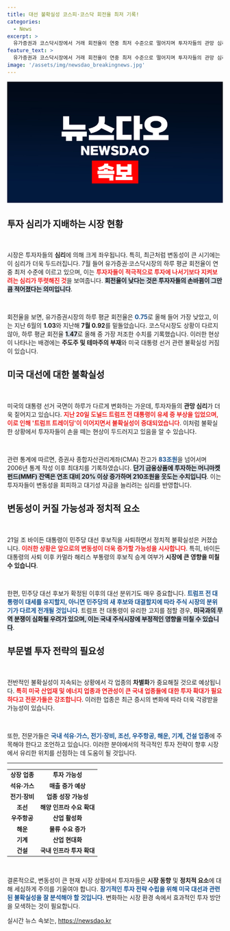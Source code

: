 ```yaml
---
title: 대선 불확실성 코스피·코스닥 회전율 최저 기록!
categories:
  - News
excerpt: >
  유가증권과 코스닥시장에서 거래 회전율이 연중 최저 수준으로 떨어지며 투자자들의 관망 심리가 뚜렷해졌다. 미국 대선의 불확실성이 커지면서 국내 증시는 더욱 변동성이 클 것으로 예상된다.
feature_text: >
  유가증권과 코스닥시장에서 거래 회전율이 연중 최저 수준으로 떨어지며 투자자들의 관망 심리가 뚜렷해졌다. 미국 대선의 불확실성이 커지면서 국내 증시는 더욱 변동성이 클 것으로 예상된다.
image: '/assets/img/newsdao_breakingnews.jpg'
---
```


<p><img src="/assets/img/newsdao_breakingnews.jpg" alt="koreaapp 속보" /></p>

<h2 data-ke-size="size26">투자 심리가 지배하는 시장 현황</h2>

<p data-ke-size="size16">&nbsp;</p>  

<p>시장은 투자자들의 <b>심리</b>에 의해 크게 좌우됩니다. 특히, 최근처럼 변동성이 큰 시기에는 이 심리가 더욱 두드러집니다. 7월 들어 유가증권·코스닥시장의 하루 평균 회전율이 연중 최저 수준에 이르고 있으며, 이는 <b><span style="color: #ee2323;">투자자들이 적극적으로 투자에 나서기보다 지켜보려는 심리가 뚜렷해진 것</span></b>을 보여줍니다. <b><span style="background-color: #21538527;">회전율이 낮다는 것은 투자자들의 손바뀜이 그만큼 적어졌다는 의미입니다</span></b>.</p>

<p data-ke-size="size16">&nbsp;</p>  

<p>회전율을 보면, 유가증권시장의 하루 평균 회전율은 <b><span style="color: #1a5490;">0.75</span></b>로 올해 들어 가장 낮았고, 이는 지난 6월의 <b>1.03</b>와 지난해 <b>7월 0.92</b>를 밑돌았습니다. 코스닥시장도 상황이 다르지 않아, 하루 평균 회전율 <b><span style="background-color: #21538527;">1.47</span></b>로 올해 중 가장 저조한 수치를 기록했습니다. 이러한 현상이 나타나는 배경에는 <b>주도주 및 테마주의 부재</b>와 미국 대통령 선거 관련 불확실성 커짐이 있습니다.</p>

<h2 data-ke-size="size26">미국 대선에 대한 불확실성</h2>

<p data-ke-size="size16">&nbsp;</p>  

<p>미국의 대통령 선거 국면이 하루가 다르게 변화하는 가운데, 투자자들의 <b>관망 심리</b>가 더욱 짙어지고 있습니다. <b><span style="color: #ee2323;">지난 20일 도널드 트럼프 전 대통령이 유세 중 부상을 입었으며, 이로 인해 '트럼프 트레이딩'이 이어지면서 불확실성이 증대되었습니다</span></b>. 이처럼 불확실한 상황에서 투자자들이 손을 떼는 현상이 두드러지고 있음을 알 수 있습니다.</p>

<p data-ke-size="size16">&nbsp;</p>  

<p>관련 통계에 따르면, 증권사 종합자산관리계좌(CMA) 잔고가 <b><span style="color: #1a5490;">83조원</span></b>을 넘어서며 2006년 통계 작성 이후 최대치를 기록하였습니다. <b><span style="background-color: #21538527;">단기 금융상품에 투자하는 머니마켓펀드(MMF) 잔액은 연초 대비 20% 이상 증가하며 210조원을 웃도는 수치입니다</span></b>. 이는 투자자들이 변동성을 회피하고 대기성 자금을 늘리려는 심리를 반영합니다.</p>

<h2 data-ke-size="size26">변동성이 커질 가능성과 정치적 요소</h2>

<p data-ke-size="size16">&nbsp;</p>  

<p>21일 조 바이든 대통령이 민주당 대선 후보직을 사퇴하면서 정치적 불확실성은 커졌습니다. <b><span style="color: #ee2323;">이러한 상황은 앞으로의 변동성이 더욱 증가할 가능성을 시사합니다</span></b>. 특히, 바이든 대통령의 사퇴 이후 카멀라 해리스 부통령의 후보직 승계 여부가 <b>시장에 큰 영향을 미칠 수 있습니다</b>.</p>

<p data-ke-size="size16">&nbsp;</p>  

<p>한편, 민주당 대선 후보가 확정된 이후의 대선 분위기도 매우 중요합니다. <b><span style="color: #1a5490;">트럼프 전 대통령이 대세를 유지할지, 아니면 민주당의 새 후보와 대결할지에 따라 주식 시장의 분위기가 다르게 전개될 것입니다</span></b>. 트럼프 전 대통령이 유리한 고지를 점할 경우, <b><span style="background-color: #21538527;">미국과의 무역 분쟁이 심화될 우려가 있으며, 이는 국내 주식시장에 부정적인 영향을 미칠 수 있습니다</span></b>.</p>

<h2 data-ke-size="size26">부문별 투자 전략의 필요성</h2>

<p data-ke-size="size16">&nbsp;</p>  

<p>전반적인 불확실성이 지속되는 상황에서 각 업종의 <b>차별화</b>가 중요해질 것으로 예상됩니다. <b><span style="color: #ee2323;">특히 미국 산업재 및 에너지 업종과 연관성이 큰 국내 업종들에 대한 투자 확대가 필요하다고 전문가들은 강조합니다</span></b>. 이러한 업종은 최근 증시의 변화에 따라 더욱 각광받을 가능성이 있습니다.</p>

<p data-ke-size="size16">&nbsp;</p>  

<p>또한, 전문가들은 <b><span style="color: #1a5490;">국내 석유·가스, 전기·장비, 조선, 우주항공, 해운, 기계, 건설 업종</span></b>에 주목해야 한다고 조언하고 있습니다. 이러한 분야에서의 적극적인 투자 전략이 향후 시장에서 유리한 위치를 선점하는 데 도움이 될 것입니다. </p>

<hr>

<table style="width:100%">
  <tr>
    <td style="text-align: center; height: 17px;"><b>상장 업종</b></td>
    <td style="text-align: center; height: 17px;"><b>투자 가능성</b></td>
  </tr>
  <tr>
    <td style="text-align: center; height: 17px;"><b>석유·가스</b></td>
    <td style="text-align: center; height: 17px;"><b>매출 증가 예상</b></td>
  </tr>
  <tr>
    <td style="text-align: center; height: 17px;"><b>전기·장비</b></td>
    <td style="text-align: center; height: 17px;"><b>업종 성장 가능성</b></td>
  </tr>
  <tr>
    <td style="text-align: center; height: 17px;"><b>조선</b></td>
    <td style="text-align: center; height: 17px;"><b>해양 인프라 수요 확대</b></td>
  </tr>
  <tr>
    <td style="text-align: center; height: 17px;"><b>우주항공</b></td>
    <td style="text-align: center; height: 17px;"><b>산업 활성화</b></td>
  </tr>
  <tr>
    <td style="text-align: center; height: 17px;"><b>해운</b></td>
    <td style="text-align: center; height: 17px;"><b>물류 수요 증가</b></td>
  </tr>
  <tr>
    <td style="text-align: center; height: 17px;"><b>기계</b></td>
    <td style="text-align: center; height: 17px;"><b>산업 현대화</b></td>
  </tr>
  <tr>
    <td style="text-align: center; height: 17px;"><b>건설</b></td>
    <td style="text-align: center; height: 17px;"><b>국내 인프라 투자 확대</b></td>
  </tr>
</table>

<p data-ke-size="size16">&nbsp;</p>  

<p>결론적으로, 변동성이 큰 현재 시장 상황에서 투자자들은 <b>시장 동향</b> 및 <b>정치적 요소</b>에 대해 세심하게 주의를 기울여야 합니다. <b><span style="color: #1a5490;">장기적인 투자 전략 수립을 위해 미국 대선과 관련된 불확실성을 잘 분석해야 할 것입니다</span></b>. 변화하는 시장 환경 속에서 효과적인 투자 방안을 모색하는 것이 필요합니다.</p>
실시간 뉴스 속보는, <a href="https://newsdao.kr" rel="dofollow">https://newsdao.kr</a>


